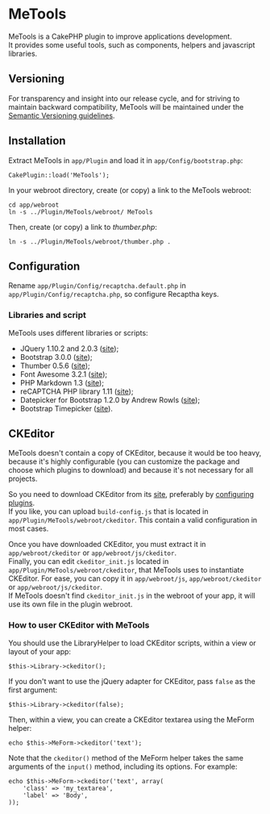 # MeTools
MeTools is a CakePHP plugin to improve applications development.  
It provides some useful tools, such as components, helpers and javascript libraries.

## Versioning
For transparency and insight into our release cycle, and for striving to maintain backward compatibility, 
MeTools will be maintained under the [Semantic Versioning guidelines](http://semver.org).

## Installation
Extract MeTools in `app/Plugin` and load it in `app/Config/bootstrap.php`:

	CakePlugin::load('MeTools');

In your webroot directory, create (or copy) a link to the MeTools webroot:

	cd app/webroot
	ln -s ../Plugin/MeTools/webroot/ MeTools

Then, create (or copy) a link to *thumber.php*:

	ln -s ../Plugin/MeTools/webroot/thumber.php .

## Configuration
Rename `app/Plugin/Config/recaptcha.default.php` in `app/Plugin/Config/recaptcha.php`, so configure Recaptha keys.

### Libraries and script
MeTools uses different libraries or scripts:

- JQuery 1.10.2 and 2.0.3 ([site](http://jquery.com));
- Bootstrap 3.0.0 ([site](http://getbootstrap.com));
- Thumber 0.5.6 ([site](https://code.google.com/p/phpthumbmaker));
- Font Awesome 3.2.1 ([site](http://fortawesome.github.com/Font-Awesome));
- PHP Markdown 1.3 ([site](http://michelf.ca/projects/php-markdown));
- reCAPTCHA PHP library 1.11 ([site](https://developers.google.com/recaptcha/docs/php));
- Datepicker for Bootstrap 1.2.0 by Andrew Rowls ([site](http://eternicode.github.io/bootstrap-datepicker));
- Bootstrap Timepicker ([site](http://jdewit.github.io/bootstrap-timepicker)).

## CKEditor
MeTools doesn't contain a copy of CKEditor, because it would be too heavy, because it's highly configurable (you 
can customize the package and choose which plugins to download) and because it's not necessary for all projects.

So you need to download CKEditor from its [site](http://ckeditor.com/download), preferably by 
[configuring plugins](http://ckeditor.com/builder).  
If you like, you can upload `build-config.js` 
that is located in `app/Plugin/MeTools/webroot/ckeditor`. This contain a valid configuration in most cases.

Once you have downloaded CKEditor, you must extract it in `app/webroot/ckeditor` or `app/webroot/js/ckeditor`.  
Finally, you can edit `ckeditor_init.js` located in `app/Plugin/MeTools/webroot/ckeditor`, that MeTools uses to 
instantiate CKEditor. For ease, you can copy it in `app/webroot/js`, `app/webroot/ckeditor` or `app/webroot/js/ckeditor`.  
If MeTools doesn't find `ckeditor_init.js` in the webroot of your app, it will use its own file in the plugin webroot.

### How to user CKEditor with MeTools
You should use the LibraryHelper to load CKEditor scripts, within a view or layout of your app:

	$this->Library->ckeditor();

If you don't want to use the jQuery adapter for CKEditor, pass `false` as the first argument:

	$this->Library->ckeditor(false);

Then, within a view, you can create a CKEditor textarea using the MeForm helper:

	echo $this->MeForm->ckeditor('text');

Note that the `ckeditor()` method of the MeForm helper takes the same arguments of the `input()` method, 
including its options. For example:

	echo $this->MeForm->ckeditor('text', array(
		'class'	=> 'my_textarea',
		'label' => 'Body',
	));
